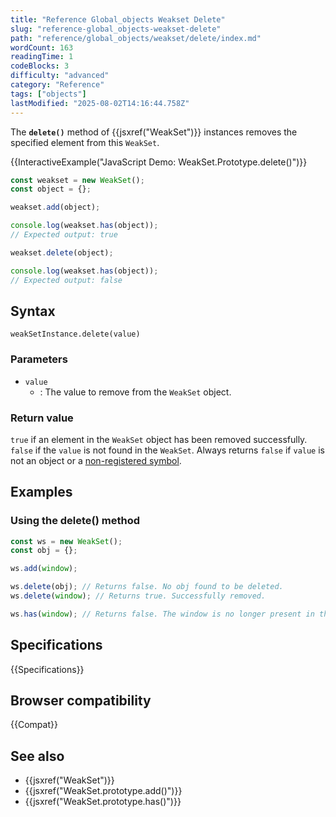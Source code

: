 ```yaml
---
title: "Reference Global_objects Weakset Delete"
slug: "reference-global_objects-weakset-delete"
path: "reference/global_objects/weakset/delete/index.md"
wordCount: 163
readingTime: 1
codeBlocks: 3
difficulty: "advanced"
category: "Reference"
tags: ["objects"]
lastModified: "2025-08-02T14:16:44.758Z"
---
```



The **`delete()`** method of {{jsxref("WeakSet")}} instances removes the specified element from this `WeakSet`.

{{InteractiveExample("JavaScript Demo: WeakSet.Prototype.delete()")}}

```js interactive-example
const weakset = new WeakSet();
const object = {};

weakset.add(object);

console.log(weakset.has(object));
// Expected output: true

weakset.delete(object);

console.log(weakset.has(object));
// Expected output: false
```

## Syntax

```js-nolint
weakSetInstance.delete(value)
```

### Parameters

- `value`
  - : The value to remove from the `WeakSet` object.

### Return value

`true` if an element in the `WeakSet` object has been removed successfully. `false` if the `value` is not found in the `WeakSet`. Always returns `false` if `value` is not an object or a [non-registered symbol](/en-US/docs/Web/JavaScript/Reference/Global_Objects/Symbol#shared_symbols_in_the_global_symbol_registry).

## Examples

### Using the delete() method

```js
const ws = new WeakSet();
const obj = {};

ws.add(window);

ws.delete(obj); // Returns false. No obj found to be deleted.
ws.delete(window); // Returns true. Successfully removed.

ws.has(window); // Returns false. The window is no longer present in the WeakSet.
```

## Specifications

{{Specifications}}

## Browser compatibility

{{Compat}}

## See also

- {{jsxref("WeakSet")}}
- {{jsxref("WeakSet.prototype.add()")}}
- {{jsxref("WeakSet.prototype.has()")}}
